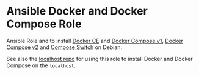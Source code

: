 # Ansible Docker and Docker Compose Role

Ansible Role and to install [Docker
CE](https://docs.docker.com/engine/installation/linux/docker-ce/debian/) and
[Docker Compose v1](https://docs.docker.com/compose/install/), [Docker Compose
v2](https://github.com/docker/compose#docker-compose-v2) and [Compose
Switch](https://github.com/docker/compose-switch) on Debian. 

See also the [localhost repo](https://git.coop/webarch/localhost) for using
this role to install Docker and Docker Compose on the `localhost`.
